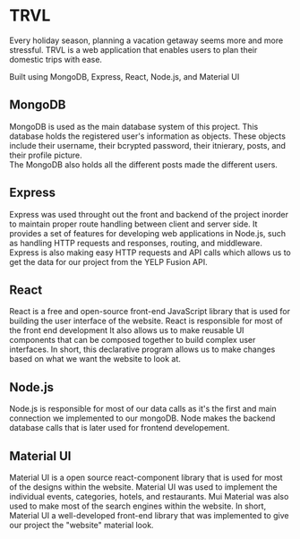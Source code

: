 # TRVL
Every holiday season, planning a vacation getaway seems more and more stressful. TRVL is a web application that enables users to plan their domestic trips with ease.

Built using MongoDB, Express, React, Node.js, and Material UI

## MongoDB
MongoDB is used as the main database system of this project. This database holds the registered user's information as objects. 
These objects include their username, their bcrypted password, their itnierary, posts, and their profile picture.  
The MongoDB also holds all the different posts made the different users.

## Express
Express was used throught out the front and backend of the project inorder to maintain proper route handling between client and server side. 
It provides a set of features for developing web applications in Node.js, such as handling HTTP requests and responses, routing, and middleware.
Express is also making easy HTTP requests and API calls which allows us to get the data for our project from the YELP Fusion API.

## React
React is a free and open-source front-end JavaScript library that is used for building the user interface of the website. React is responsible for most of the
front end development It also allows us to make reusable UI components that can be composed together to build complex user interfaces. In short, this declarative program 
allows us to make changes based on what we want the website to look at.

## Node.js
Node.js is responsible for most of our data calls as it's the first and main connection we implemented to our mongoDB. Node makes the backend database calls that is later used 
for frontend developement.

## Material UI
Material UI is a open source react-component library that is used for most of the designs within the website. Material UI was used to implement the individual events, 
categories, hotels, and restaurants. Mui Material was also used to make most of the search engines within the website. In short, Material UI a well-developed front-end library 
that was implemented to give our project the "website" material look.
